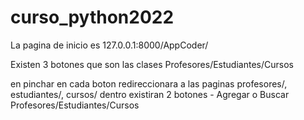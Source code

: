 # curso_python2022

La pagina de inicio es 127.0.0.1:8000/AppCoder/

Existen 3 botones que son las clases Profesores/Estudiantes/Cursos

en pinchar en cada boton redireccionara a las paginas profesores/, estudiantes/, cursos/
dentro existiran 2 botones - Agregar o Buscar Profesores/Estudiantes/Cursos

